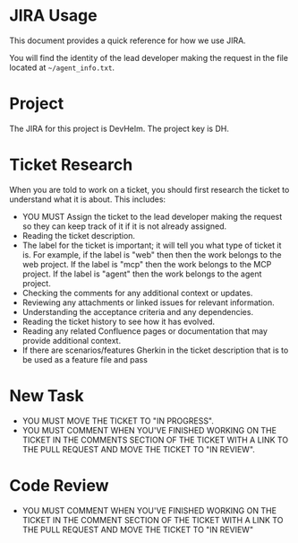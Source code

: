 JIRA Usage
==========

This document provides a quick reference for how we use JIRA.

You will find the identity of the lead developer making the request in the file located at `~/agent_info.txt`.

# Project

The JIRA for this project is DevHelm. The project key is DH.

# Ticket Research

When you are told to work on a ticket, you should first research the ticket to understand what it is about. This includes:

* YOU MUST Assign the ticket to the lead developer  making the request so they can keep track of it if it is not already assigned.
* Reading the ticket description.
* The label for the ticket is important; it will tell you what type of ticket it is. For example, if the label is "web" then then the work belongs to the web project. If the label is "mcp" then the work belongs to the MCP project. If the label is "agent" then the work belongs to the agent project.
* Checking the comments for any additional context or updates.
* Reviewing any attachments or linked issues for relevant information.
* Understanding the acceptance criteria and any dependencies.
* Reading the ticket history to see how it has evolved.
* Reading any related Confluence pages or documentation that may provide additional context.
* If there are scenarios/features Gherkin in the ticket description that is to be used as a feature file and pass

# New Task

* YOU MUST MOVE THE TICKET TO "IN PROGRESS".
* YOU MUST COMMENT WHEN YOU'VE FINISHED WORKING ON THE TICKET IN THE COMMENTS SECTION OF THE TICKET WITH A LINK TO THE PULL REQUEST AND MOVE THE TICKET TO "IN REVIEW".


# Code Review

* YOU MUST COMMENT WHEN YOU'VE FINISHED WORKING ON THE TICKET IN THE COMMENT SECTION OF THE TICKET WITH A LINK TO THE PULL REQUEST AND MOVE THE TICKET TO "IN REVIEW"

